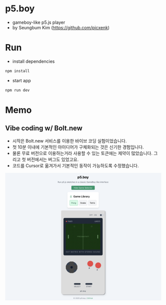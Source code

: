 # p5.boy
- gameboy-like p5.js player
- by Seungbum Kim (https://github.com/picxenk)

# Run
- install dependencies
```bash
npm install
```

- start app
```bash
npm run dev
```

# Memo
## Vibe coding w/ Bolt.new
- 시작은 Bolt.new 서비스를 이용한 바이브 코딩 실험이었습니다. 
- 첫 10분 이내에 기본적인 아이디어가 구체화되는 것은 신기한 경험입니다.
- 물론 무료 버전으로 이용하는거라 사용할 수 있는 토큰에는 제약이 많았습니다. 그리고 첫 버전에서는 버그도 있었고요.
- 코드를 Cursor로 옮겨가서 기본적인 동작이 가능하도록 수정했습니다.

![p5.boy screenshot](/p5.boy-screenshot.png)

